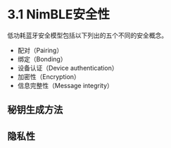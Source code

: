 # 3.1 NimBLE安全性

低功耗蓝牙安全模型包括以下列出的五个不同的安全概念。

- 配对（Pairing）
- 绑定（Bonding）
- 设备认证（Device authentication）
- 加密性（Encryption）
- 信息完整性（Message integrity）



## 秘钥生成方法



## 隐私性



